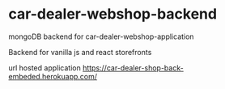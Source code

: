 # car-dealer-webshop-backend
mongoDB backend for car-dealer-webshop-application


Backend for vanilla js and react storefronts

url hosted application  https://car-dealer-shop-back-embeded.herokuapp.com/
